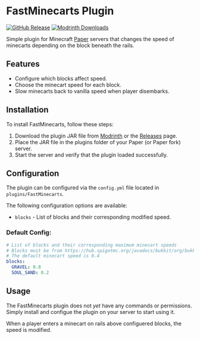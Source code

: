 # FastMinecarts Plugin
[![GitHub Release](https://img.shields.io/github/v/release/certainly1182/FastMinecarts?include_prereleases)](https://github.com/certainly1182/FastMinecarts/releases)
[![Modrinth Downloads](https://img.shields.io/modrinth/dt/######)](https://modrinth.com/plugin/######)

Simple plugin for Minecraft [Paper](https://papermc.io) servers that changes the speed of minecarts depending on the block beneath the rails.

## Features
- Configure which blocks affect speed.
- Choose the minecart speed for each block.
- Slow minecarts back to vanilla speed when player disembarks.
## Installation
To install FastMinecarts, follow these steps:
1. Download the plugin JAR file from [Modrinth](https://modrinth.com/plugin/#####) or the [Releases](https://github.com/certainly1182/FastMinecarts/releases) page.
2. Place the JAR file in the plugins folder of your Paper (or Paper fork) server.
3. Start the server and verify that the plugin loaded successfully.
## Configuration
The plugin can be configured via the `config.yml` file located in `plugins/FastMinecarts`.

The following configuration options are available:

- `blocks` - List of blocks and their corresponding modified speed.
### Default Config:
```yml
# List of blocks and their corresponding maximum minecart speeds
# Blocks must be from https://hub.spigotmc.org/javadocs/bukkit/org/bukkit/Material.html
# The default minecart speed is 0.4
blocks:
  GRAVEL: 0.8
  SOUL_SAND: 0.2
```
## Usage
The FastMinecarts plugin does not *yet* have any commands or permissions. Simply install and configue the plugin on your server to start using it.

When a player enters a minecart on rails above configuered blocks, the speed is modified.

